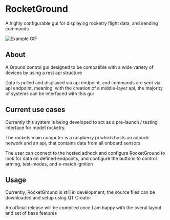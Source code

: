 # RocketGround
A highly configurable gui for displaying rocketry flight data, and sending commands

![Example GIF](https://github.com/explosion33/RocketGround/blob/main/RocketGround(1).gif)

## About
A Ground control gui designed to be compatible with a wide variety of devices by using a rest api structure

Data is pulled and displayed via api endpoint, and commands are sent via api endpoint, meaning, with the creation of
a middle-layer api, the majority of systems can be interfaced with this gui

## Current use cases
Currently this system is being developed to act as a pre-launch / testing interface for model rocketry.

The rockets main computer is a raspberry pi which hosts an adhock network and an api, that contains data from all onboard sensors

The user can connect to the hosted adhock and configure RocketGround to look for data on defined endpoints, and configure the buttons to
control arming, test-modes, and e-match ignition

## Usage
Currently, RocketGround is still in development, the source files can be downloaded and setup using QT Creator

An official release will be compiled once I am happy with the overal layout and set of base features
